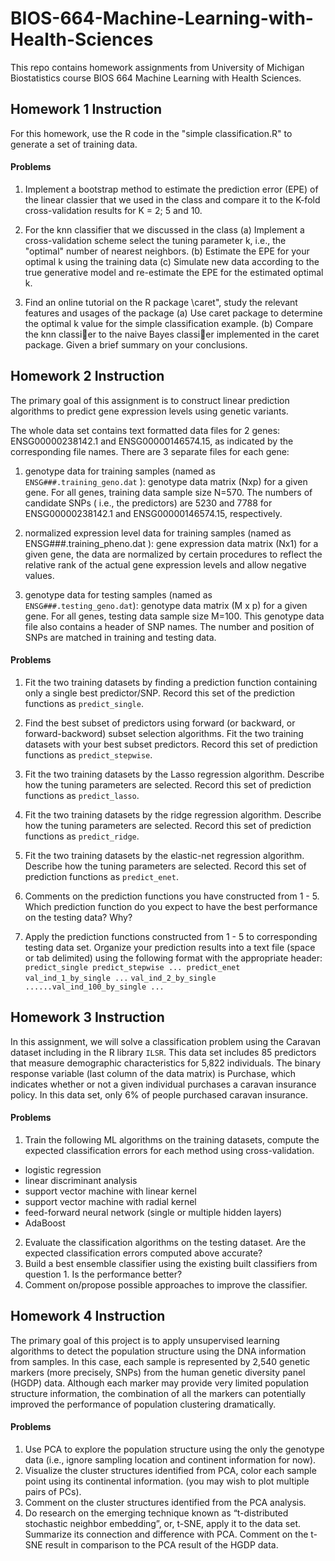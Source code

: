 # BIOS-664-Machine-Learning-with-Health-Sciences

This repo contains homework assignments from University of Michigan Biostatistics course BIOS 664 Machine Learning with Health Sciences.

## Homework 1 Instruction
For this homework, use the R code in the "simple classification.R" to generate a set of training data.
#### Problems
1. Implement a bootstrap method to estimate the prediction error (EPE) of the linear classier that we used in the class and compare it to the K-fold cross-validation results for K = 2; 5 and 10.
2. For the knn classifier that we discussed in the class
(a) Implement a cross-validation scheme select the tuning parameter k, i.e., the "optimal" number of nearest neighbors.
(b) Estimate the EPE for your optimal k using the training data
(c) Simulate new data according to the true generative model and re-estimate the EPE for the estimated optimal k.

3. Find an online tutorial on the R package \caret", study the relevant features and usages of the package
(a) Use caret package to determine the optimal k value for the simple classification example.
(b) Compare the knn classier to the naive Bayes classier implemented in the caret package. Given a brief summary on your conclusions.


## Homework 2 Instruction
The primary goal of this assignment is to construct linear prediction algorithms to predict gene expression levels using genetic variants. 

The whole data set contains text formatted data files for 2 genes: ENSG00000238142.1 and ENSG00000146574.15, as indicated by the corresponding file names. There are 3 separate files for each gene:
1. genotype data for training samples (named as `ENSG###.training_geno.dat` ): genotype data matrix (Nxp) for a given gene. For all genes, training data sample size N=570. The numbers of candidate SNPs ( i.e., the predictors) are 5230 and 7788 for ENSG00000238142.1 and ENSG00000146574.15, respectively. 

2. normalized expression level data for training samples (named as ENSG###.training_pheno.dat ): gene expression data matrix (Nx1) for a given gene, the data are normalized by certain procedures to reflect the relative rank of the actual gene expression levels and allow negative values.  

3. genotype data for testing samples (named as `ENSG###.testing_geno.dat`): genotype data matrix (M x p) for a given gene. For all genes, testing data sample size M=100. This genotype data file also contains a header of SNP names. The number and position of SNPs are matched in training and testing data.  


#### Problems
1. Fit the two training datasets by finding a prediction function containing only a single best predictor/SNP. Record this set of the prediction functions as `predict_single`.  

2. Find the best subset of predictors using forward (or backward, or forward-backword) subset selection algorithms. Fit the two training datasets with your best subset predictors. Record this set of prediction functions as `predict_stepwise`.  

3. Fit the two training datasets by the Lasso regression algorithm. Describe how the tuning parameters are selected. Record this set of prediction functions as `predict_lasso`. 

4. Fit the two training datasets by the ridge regression algorithm. Describe how the tuning parameters are selected. Record this set of prediction functions as `predict_ridge`.  

5. Fit the two training datasets by the elastic-net regression algorithm. Describe how the tuning parameters are selected. Record this set of prediction functions as `predict_enet`.  

6. Comments on the prediction functions you have constructed from 1 - 5. Which prediction function do you expect to have the best performance on the testing data? Why?  

7. Apply the prediction functions constructed from 1 - 5 to corresponding testing data set. Organize your prediction results into a text file (space or tab delimited) using the following format with the appropriate header:  
 `predict_single predict_stepwise ... predict_enet val_ind_1_by_single ...` 
  `val_ind_2_by_single ......val_ind_100_by_single ...`  

## Homework 3 Instruction
In this assignment, we will solve a classification problem using the Caravan dataset including in the R library `ILSR`. This data set includes 85 predictors that measure demographic characteristics for 5,822 individuals. The binary response variable (last column of the data matrix) is Purchase, which indicates whether or not a given individual purchases a caravan insurance policy. In this data set, only 6% of people purchased caravan insurance.

#### Problems
1. Train the following ML algorithms on the training datasets, compute the expected classification errors for each method using cross-validation.
* logistic regression
* linear discriminant analysis
* support vector machine with linear kernel
* support vector machine with radial kernel
* feed-forward neural network (single or multiple hidden layers)
* AdaBoost 

2. Evaluate the classification algorithms on the testing dataset. Are the expected classification errors computed above accurate?
3. Build a best ensemble classifier using the existing built classifiers from question 1. Is the performance better?
4. Comment on/propose possible approaches to improve the classifier.

## Homework 4 Instruction
The primary goal of this project is to apply unsupervised learning algorithms to detect the population structure using the DNA information from samples. In this case, each sample is represented by 2,540 genetic markers (more precisely, SNPs) from the human genetic diversity panel (HGDP) data. Although each marker may provide very limited population structure information, the combination of all the markers can potentially improved the performance of population clustering dramatically.

#### Problems
1. Use PCA to explore the population structure using the only the genotype data (i.e., ignore sampling location and continent information for now).  
2. Visualize the cluster structures identified from PCA, color each sample point using its continental information. (you may wish to plot multiple pairs of PCs). 
3. Comment on the cluster structures identified from the PCA analysis.  
4. Do research on the emerging technique known as “t-distributed stochastic neighbor embedding”, or, t-SNE, apply it to the data set. Summarize its connection and difference with PCA. Comment on the t-SNE result in comparison to the PCA result of the HGDP data.


